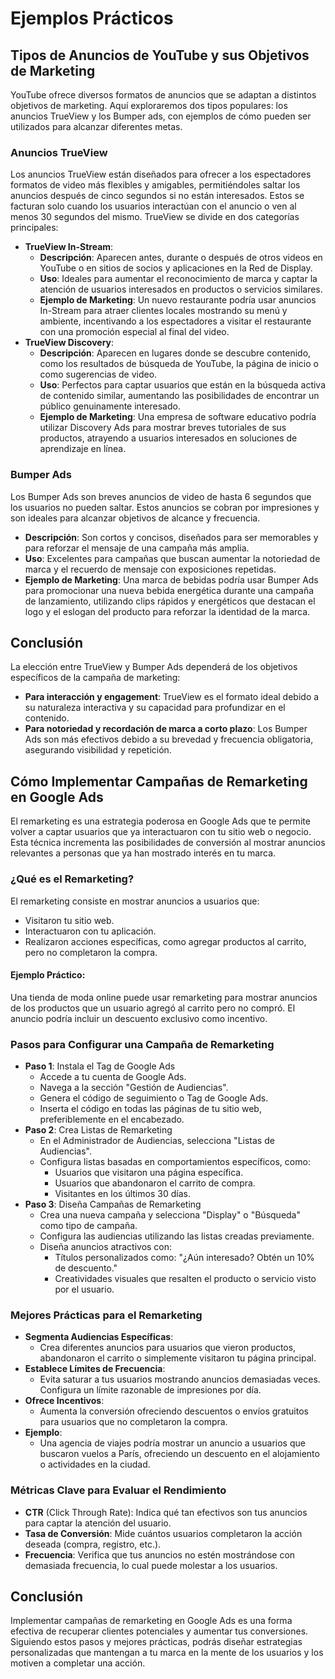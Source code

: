# Ejemplos Prácticos

## Tipos de Anuncios de YouTube y sus Objetivos de Marketing
YouTube ofrece diversos formatos de anuncios que se adaptan a distintos objetivos de marketing. Aquí exploraremos dos tipos populares: los anuncios TrueView y los Bumper ads, con ejemplos de cómo pueden ser utilizados para alcanzar diferentes metas.

### Anuncios TrueView
Los anuncios TrueView están diseñados para ofrecer a los espectadores formatos de video más flexibles y amigables, permitiéndoles saltar los anuncios después de cinco segundos si no están interesados. Estos se facturan solo cuando los usuarios interactúan con el anuncio o ven al menos 30 segundos del mismo. TrueView se divide en dos categorías principales:
- **TrueView In-Stream**:
    - **Descripción**: Aparecen antes, durante o después de otros videos en YouTube o en sitios de socios y aplicaciones en la Red de Display.
    - **Uso**: Ideales para aumentar el reconocimiento de marca y captar la atención de usuarios interesados en productos o servicios similares.
    - **Ejemplo de Marketing**: Un nuevo restaurante podría usar anuncios In-Stream para atraer clientes locales mostrando su menú y ambiente, incentivando a los espectadores a visitar el restaurante con una promoción especial al final del video.
- **TrueView Discovery**:
    - **Descripción**: Aparecen en lugares donde se descubre contenido, como los resultados de búsqueda de YouTube, la página de inicio o como sugerencias de video.
    - **Uso**: Perfectos para captar usuarios que están en la búsqueda activa de contenido similar, aumentando las posibilidades de encontrar un público genuinamente interesado.
    - **Ejemplo de Marketing**: Una empresa de software educativo podría utilizar Discovery Ads para mostrar breves tutoriales de sus productos, atrayendo a usuarios interesados en soluciones de aprendizaje en línea.

### Bumper Ads
Los Bumper Ads son breves anuncios de video de hasta 6 segundos que los usuarios no pueden saltar. Estos anuncios se cobran por impresiones y son ideales para alcanzar objetivos de alcance y frecuencia.
- **Descripción**: Son cortos y concisos, diseñados para ser memorables y para reforzar el mensaje de una campaña más amplia.
- **Uso**: Excelentes para campañas que buscan aumentar la notoriedad de marca y el recuerdo de mensaje con exposiciones repetidas.
- **Ejemplo de Marketing**: Una marca de bebidas podría usar Bumper Ads para promocionar una nueva bebida energética durante una campaña de lanzamiento, utilizando clips rápidos y energéticos que destacan el logo y el eslogan del producto para reforzar la identidad de la marca.

## Conclusión
La elección entre TrueView y Bumper Ads dependerá de los objetivos específicos de la campaña de marketing:
- **Para interacción y engagement**: TrueView es el formato ideal debido a su naturaleza interactiva y su capacidad para profundizar en el contenido.
- **Para notoriedad y recordación de marca a corto plazo**: Los Bumper Ads son más efectivos debido a su brevedad y frecuencia obligatoria, asegurando visibilidad y repetición.

## Cómo Implementar Campañas de Remarketing en Google Ads
El remarketing es una estrategia poderosa en Google Ads que te permite volver a captar usuarios que ya interactuaron con tu sitio web o negocio. Esta técnica incrementa las posibilidades de conversión al mostrar anuncios relevantes a personas que ya han mostrado interés en tu marca.

### ¿Qué es el Remarketing?
El remarketing consiste en mostrar anuncios a usuarios que:
- Visitaron tu sitio web.
- Interactuaron con tu aplicación.
- Realizaron acciones específicas, como agregar productos al carrito, pero no completaron la compra.

#### Ejemplo Práctico:
Una tienda de moda online puede usar remarketing para mostrar anuncios de los productos que un usuario agregó al carrito pero no compró. El anuncio podría incluir un descuento exclusivo como incentivo.

### Pasos para Configurar una Campaña de Remarketing
- **Paso 1**: Instala el Tag de Google Ads
    - Accede a tu cuenta de Google Ads.
    - Navega a la sección "Gestión de Audiencias".
    - Genera el código de seguimiento o Tag de Google Ads.
    - Inserta el código en todas las páginas de tu sitio web, preferiblemente en el encabezado.
- **Paso 2**: Crea Listas de Remarketing
    - En el Administrador de Audiencias, selecciona "Listas de Audiencias".
    - Configura listas basadas en comportamientos específicos, como:
        - Usuarios que visitaron una página específica.
        - Usuarios que abandonaron el carrito de compra.
        - Visitantes en los últimos 30 días.
- **Paso 3**: Diseña Campañas de Remarketing
    - Crea una nueva campaña y selecciona "Display" o "Búsqueda" como tipo de campaña.
    - Configura las audiencias utilizando las listas creadas previamente.
    - Diseña anuncios atractivos con:
        - Títulos personalizados como: "¿Aún interesado? Obtén un 10% de descuento."
        - Creatividades visuales que resalten el producto o servicio visto por el usuario.
    

### Mejores Prácticas para el Remarketing
- **Segmenta Audiencias Específicas**:
    - Crea diferentes anuncios para usuarios que vieron productos, abandonaron el carrito o simplemente visitaron tu página principal.
- **Establece Límites de Frecuencia**:
    - Evita saturar a tus usuarios mostrando anuncios demasiadas veces. Configura un límite razonable de impresiones por día.
- **Ofrece Incentivos**:
    - Aumenta la conversión ofreciendo descuentos o envíos gratuitos para usuarios que no completaron la compra.
- **Ejemplo**:
    - Una agencia de viajes podría mostrar un anuncio a usuarios que buscaron vuelos a París, ofreciendo un descuento en el alojamiento o actividades en la ciudad.

### Métricas Clave para Evaluar el Rendimiento
- **CTR** (Click Through Rate): Indica qué tan efectivos son tus anuncios para captar la atención del usuario.
- **Tasa de Conversión**: Mide cuántos usuarios completaron la acción deseada (compra, registro, etc.).
- **Frecuencia**: Verifica que tus anuncios no estén mostrándose con demasiada frecuencia, lo cual puede molestar a los usuarios.

## Conclusión
Implementar campañas de remarketing en Google Ads es una forma efectiva de recuperar clientes potenciales y aumentar tus conversiones. Siguiendo estos pasos y mejores prácticas, podrás diseñar estrategias personalizadas que mantengan a tu marca en la mente de los usuarios y los motiven a completar una acción.